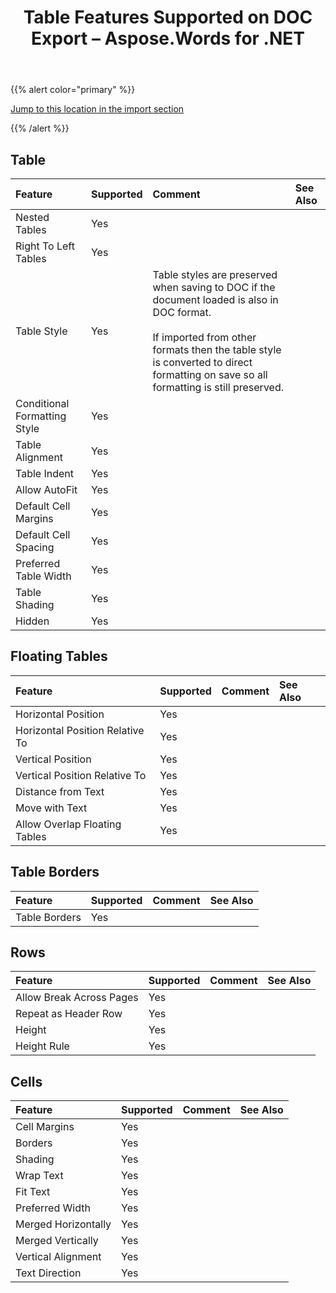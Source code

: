 ﻿---
title: Table Features Supported on DOC Export – Aspose.Words for .NET
articleTitle: Table Features Supported on DOC Export
linktitle: Table Features Supported on DOC Export
description: "Work with table features supported when saving to DOC – Word 97-2003 format."
type: docs
weight: 120
url: /net/table-features-supported-on-doc-export/
---

{{% alert color="primary" %}}

[Jump to this location in the import section](/words/net/table-features-supported-on-doc-import/)

{{% /alert %}}

## Table

|**Feature**|**Supported**|**Comment**|**See Also**|
| :- | :- | :- | :- |
|Nested Tables |Yes | | |
|Right To Left Tables |Yes | | |
|Table Style |Yes |Table styles are preserved when saving to DOC if the document loaded is also in DOC format. <br><br>If imported from other formats then the table style is converted to direct formatting on save so all formatting is still preserved. | |
|Conditional Formatting Style |Yes | | |
|Table Alignment |Yes | | |
|Table Indent |Yes | | |
|Allow AutoFit |Yes | | |
|Default Cell Margins |Yes | | |
|Default Cell Spacing |Yes | | |
|Preferred Table Width |Yes | | |
|Table Shading |Yes | | |
|Hidden |Yes | | |

## Floating Tables

|**Feature**|**Supported**|**Comment**|**See Also**|
| :- | :- | :- | :- |
|Horizontal Position |Yes | | |
|Horizontal Position Relative To |Yes | | |
|Vertical Position |Yes | | |
|Vertical Position Relative To |Yes | | |
|Distance from Text |Yes | | |
|Move with Text |Yes | | |
|Allow Overlap Floating Tables |Yes | | |

## Table Borders

|**Feature**|**Supported**|**Comment**|**See Also**|
| :- | :- | :- | :- |
|Table Borders |Yes | | |

## Rows

|**Feature**|**Supported**|**Comment**|**See Also**|
| :- | :- | :- | :- |
|Allow Break Across Pages |Yes | | |
|Repeat as Header Row |Yes | | |
|Height |Yes | | |
|Height Rule |Yes | | |

## Cells

|**Feature**|**Supported**|**Comment**|**See Also**|
| :- | :- | :- | :- |
|Cell Margins |Yes | | |
|Borders |Yes | | |
|Shading |Yes | | |
|Wrap Text |Yes | | |
|Fit Text |Yes | | |
|Preferred Width |Yes | | |
|Merged Horizontally |Yes | | |
|Merged Vertically |Yes | | |
|Vertical Alignment |Yes | | |
|Text Direction |Yes | | |

